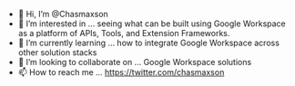 - 👋 Hi, I’m @Chasmaxson
- 👀 I’m interested in ... seeing what can be built using Google Workspace as a platform of APIs, Tools, and Extension Frameworks.
- 🌱 I’m currently learning ... how to integrate Google Workspace across other solution stacks
- 💞️ I’m looking to collaborate on ... Google Workspace solutions
- 📫 How to reach me ... https://twitter.com/chasmaxson

